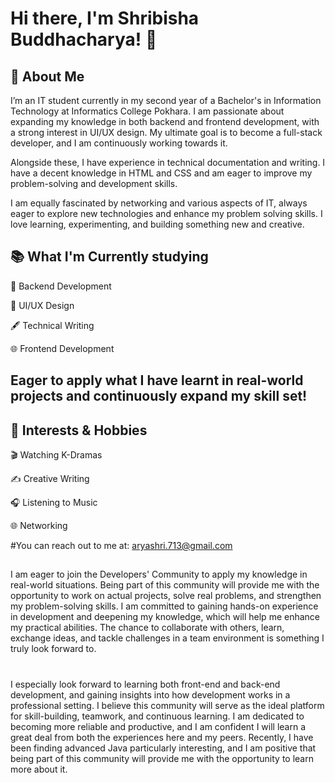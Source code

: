 # Hi there, I'm Shribisha Buddhacharya! 👋
## 🚀 About Me

I’m an IT student currently in my second year of a Bachelor's in Information Technology at Informatics College Pokhara. I am passionate about expanding my knowledge in both backend and frontend development, with a strong interest in UI/UX design. My ultimate goal is to become a full-stack developer, and I am continuously working towards it.

Alongside these, I have experience in technical documentation and writing. I have a decent knowledge in HTML and CSS and am eager to improve my problem-solving and development skills.

I am equally fascinated by networking and various aspects of IT, always eager to explore new technologies and enhance my problem solving skills. I love learning, experimenting, and building something new and creative.

## 📚 What I'm Currently studying 
🔹 Backend Development

🎨 UI/UX Design

🖋 Technical Writing

🌐 Frontend Development

## Eager to apply what I have learnt in real-world projects and continuously expand my skill set!

## 🎯 Interests & Hobbies
🎬 Watching K-Dramas

✍️ Creative Writing

🎧 Listening to Music

🌐 Networking 

#You can reach out to me at: aryashri.713@gmail.com
##
## 
I am eager to join the Developers' Community to apply my knowledge in real-world situations. Being part of this community will provide me with the opportunity to work on actual projects, solve real problems, and strengthen my problem-solving skills. I am committed to gaining hands-on experience in development and deepening my knowledge, which will help me enhance my practical abilities. The chance to collaborate with others, learn, exchange ideas, and tackle challenges in a team environment is something I truly look forward to. 
#
I especially look forward to learning both front-end and back-end development, and gaining insights into how development works in a professional setting. I believe this community will serve as the ideal platform for skill-building, teamwork, and continuous learning. I am dedicated to becoming more reliable and productive, and I am confident I will learn a great deal from both the experiences here and my peers.
Recently, I have been finding advanced Java particularly interesting, and I am positive that being part of this community will provide me with the opportunity to learn more about it.


